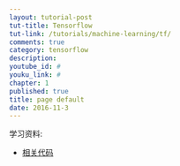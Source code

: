 ```yaml
---
layout: tutorial-post
tut-title: Tensorflow
tut-link: /tutorials/machine-learning/tf/
comments: true
category: tensorflow
description: 
youtube_id: #
youku_link: #
chapter: 1
published: true
title: page default
date: 2016-11-3
---
```



学习资料:
  * [相关代码]()